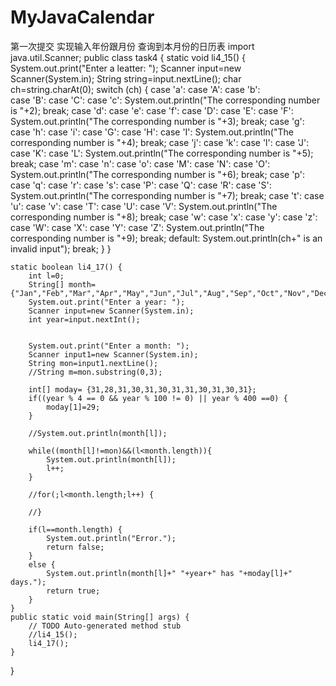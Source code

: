 # MyJavaCalendar
第一次提交 
实现输入年份跟月份 查询到本月份的日历表
import java.util.Scanner;
public class task4 {
	static void li4_15() {
		System.out.print("Enter a leatter: ");
		Scanner input=new Scanner(System.in);
		String string=input.nextLine();
		char ch=string.charAt(0);
		switch (ch) {
		case 'a':
		case 'A':
		case 'b':	
		case 'B':
		case 'C':
		case 'c':
			System.out.println("The corresponding number is "+2);
			break;
		case 'd':
		case 'e':
		case 'f':
		case 'D':
		case 'E':
		case 'F':
			System.out.println("The corresponding number is "+3);
			break;
		case 'g':
		case 'h':
		case 'i':
		case 'G':
		case 'H':
		case 'I':
			System.out.println("The corresponding number is "+4);
			break;
		case 'j':
		case 'k':
		case 'l':
		case 'J':
		case 'K':
		case 'L':
			System.out.println("The corresponding number is "+5);
			break;
		case 'm':
		case 'n':
		case 'o':
		case 'M':
		case 'N':
		case 'O':
			System.out.println("The corresponding number is "+6);
			break;
		case 'p':
		case 'q':
		case 'r':
		case 's':
		case 'P':
		case 'Q':
		case 'R':
		case 'S':
			System.out.println("The corresponding number is "+7);
			break;
		case 't':
		case 'u':
		case 'v':
		case 'T':
		case 'U':
		case 'V':
			System.out.println("The corresponding number is "+8);
			break;
		case 'w':
		case 'x':
		case 'y':
		case 'z':
		case 'W':
		case 'X':
		case 'Y':
		case 'Z':
			System.out.println("The corresponding number is "+9);
			break;
		default:
			System.out.println(ch+" is an invalid input");
			break;
		}
	}
	
	static boolean li4_17() {
		int l=0;
		String[] month= {"Jan","Feb","Mar","Apr","May","Jun","Jul","Aug","Sep","Oct","Nov","Dec"};
		System.out.print("Enter a year: ");
		Scanner input=new Scanner(System.in);
		int year=input.nextInt();
		
		
		System.out.print("Enter a month: ");
		Scanner input1=new Scanner(System.in);
		String mon=input1.nextLine();
		//String m=mon.substring(0,3);
		
		int[] moday= {31,28,31,30,31,30,31,31,30,31,30,31};
		if((year % 4 == 0 && year % 100 != 0) || year % 400 ==0) { 
            moday[1]=29;
		}
		
		//System.out.println(month[l]);
		
		while((month[l]!=mon)&&(l<month.length)){
			System.out.println(month[l]);
			l++;
		}
		
		//for(;l<month.length;l++) {
			
		//}
		
		if(l==month.length) {
			System.out.println("Error.");
			return false;
		}
		else {
			System.out.println(month[l]+" "+year+" has "+moday[l]+" days.");
			return true;
		}
	}
	public static void main(String[] args) {
		// TODO Auto-generated method stub
		//li4_15();
		li4_17();
	}

}
